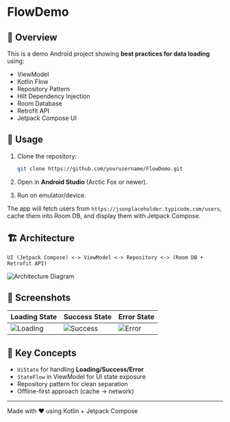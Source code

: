 # FlowDemo

## 📌 Overview
This is a demo Android project showing **best practices for data loading** using:
- ViewModel
- Kotlin Flow
- Repository Pattern
- Hilt Dependency Injection
- Room Database
- Retrofit API
- Jetpack Compose UI

## 🚀 Usage
1. Clone the repository:
   ```bash
   git clone https://github.com/yourusername/FlowDemo.git
   ```

2. Open in **Android Studio** (Arctic Fox or newer).

3. Run on emulator/device.

The app will fetch users from `https://jsonplaceholder.typicode.com/users`, cache them into Room DB, and display them with Jetpack Compose.

## 🏗️ Architecture
```
UI (Jetpack Compose) <-> ViewModel <-> Repository <-> (Room DB + Retrofit API)
```

![Architecture Diagram](docs/architecture.png)

## 📸 Screenshots
| Loading State | Success State | Error State |
|---------------|---------------|-------------|
| ![Loading](docs/screenshots/loading.png) | ![Success](docs/screenshots/success.png) | ![Error](docs/screenshots/error.png) |

## 🔑 Key Concepts
- `UiState` for handling **Loading/Success/Error**
- `StateFlow` in ViewModel for UI state exposure
- Repository pattern for clean separation
- Offline-first approach (cache → network)

---
Made with ❤️ using Kotlin + Jetpack Compose
